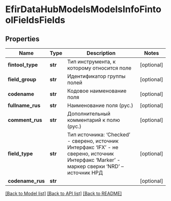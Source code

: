 # EfirDataHubModelsModelsInfoFintoolFieldsFields

## Properties
Name | Type | Description | Notes
------------ | ------------- | ------------- | -------------
**fintool_type** | **str** | Тип инструмента, к которому относится поле | [optional] 
**field_group** | **str** | Идентификатор группы полей | [optional] 
**codename** | **str** | Кодовое наименование поля | [optional] 
**fullname_rus** | **str** | Наименование поля (рус.) | [optional] 
**comment_rus** | **str** | Дополнительный комментарий к полю (рус.) | [optional] 
**field_type** | **str** | Тип источника:  ‘Checked’ - сверено, источник Интерфакс  ‘IFX’ - не сверено, источник Интерфакс  ‘Marker’ - маркер сверки  ‘NRD’ – источник НРД | [optional] 
**codename_rus** | **str** |  | [optional] 

[[Back to Model list]](../README.md#documentation-for-models) [[Back to API list]](../README.md#documentation-for-api-endpoints) [[Back to README]](../README.md)

